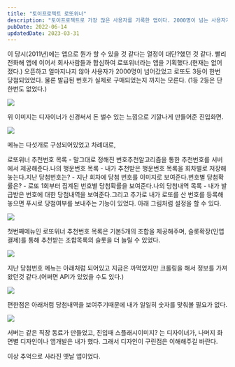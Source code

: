 ```yaml
---
title: "토이프로젝트 로또위너"
description: "토이프로젝트로 가장 많은 사용자를 기록한 앱이다. 2000명이 넘는 사용자가 사용했었고, 실제로 3등 번호까지 예측했다. 알고리즘은..."
pubDate: 2022-06-14
updatedDate: 2023-03-31
---
```


이 당시(2011년)에는 앱으로 뭔가 할 수 있을 것 같다는 열정이 대단?했던 것 같다. 빨리 전화해 앱에 이어서 회사사람들과 합심하여 로또위너라는 앱을 기획했다.(현재는 없어졌다.) 오픈하고 얼마지나지 않아 사용자가 2000명이 넘어갔었고 로또도 3등이 한번 당첨되었었다. 물론 발급된 번호가 실제로 구매되었는지 까지는 모른다. (1등 2등은 단한번도 없었다.)

![](/content/images/2022/06/4953DE83-5725-40BB-A964-3686B4F441E4.png)

위 이미지는 디자이너가 신경써서 돈 벌수 있는 느낌으로 기깔나게 만들어준 진입화면.

![](/content/images/2022/06/800EDC0F-A4EC-4069-8391-C9F5B46A07C5_4_5005_c.jpeg)

메뉴는 다섯개로 구성되어있었고 차례대로,

로또위너 추천번호 목록 - 말그대로 정해진 번호추천알고리즘을 통한 추천번호를 서버에서 제공해준다.나의 행운번호 목록 - 내가 추천받은 행운번호 목록을 회차별로 저장해 놓는다.지난 당첨번호는? - 지난 회차에 당첨 번호를 이미지로 보여준다.번호별 당첨확률은? - 로또 1회부터 집계된 번호별 당첨확률을 보여준다.나의 당첨내역 목록 - 내가 발급받은 번호에 대한 당첨내역을 보여준다.그리고 추가로 내가 로또를 산 번호를 등록해놓으면 푸시로 당첨여부를 보내주는 기능이 있었다. 아래 그림처럼 설정을 할 수 있다.

![](/content/images/2022/06/69D3E72C-73BC-4EF6-905D-F531E460E3B4_4_5005_c.jpeg)

첫번째메뉴인 로또위너 추천번호 목록은 기본5개의 조합을 제공해주며, 슬롯확장(인앱결제)를 통해 추천받는 조합목록의 슬롯을 더 늘릴 수 있었다.

![](/content/images/2022/06/A3B308D1-B6EA-47C4-9616-B2C627C5DF65_4_5005_c.jpeg)

지난 당첨번호 메뉴는 아래처럼 되어있고 지금은 까먹었지만 크롤링을 해서 정보를 가져왔던것 같다.(어쩌면 API가 있었을 수도 있다.)

![](/content/images/2022/06/72CDEF45-9F6F-4400-A59E-4CB66DCED0FE_4_5005_c.jpeg)

편한점은 아래처럼 당첨내역을 보여주기때문에 내가 일일히 숫자를 맞춰볼 필요가 없다.

![](/content/images/2022/06/44521178-8F75-469D-BC4B-23B1317D7B92_4_5005_c.jpeg)

서버는 같은 직장 동료가 만들었고, 진입때 스플래시이미지? 는 디자이너가, 나머지 화면별 디자인이나 앱개발은 내가 했다. 그래서 디자인이 구린점은 이해해주길 바란다.

이상 추억으로 사라진 옛날 앱이었다.
